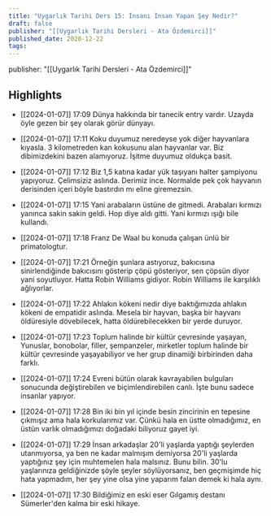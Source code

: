```yaml
---
title: "Uygarlık Tarihi Ders 15: İnsanı İnsan Yapan Şey Nedir?"
draft: false
publisher: "[[Uygarlık Tarihi Dersleri - Ata Özdemirci]]"
published_date: 2020-12-22
tags:
---
```

publisher: "[[Uygarlık Tarihi Dersleri - Ata Özdemirci]]"


## Highlights
* [[2024-01-07]] 17:09  Dünya hakkında bir tanecik entry vardır. Uzayda öyle gezen bir şey olarak görür dünyayı.

* [[2024-01-07]] 17:11  Koku duyumuz neredeyse yok diğer hayvanlara kıyasla. 3 kilometreden kan kokusunu alan hayvanlar var. Biz dibimizdekini bazen alamıyoruz. İşitme duyumuz oldukça basit.

* [[2024-01-07]] 17:12  Biz 1,5 katına kadar yük taşıyanı halter şampiyonu yapıyoruz. Çelimsiziz aslında. Derimiz ince. Normalde pek çok hayvanın derisinden içeri böyle bastırdın mı eline giremezsin.

* [[2024-01-07]] 17:15  Yani arabaların üstüne de gitmedi. Arabaları kırmızı yanınca sakin sakin geldi. Hop diye aldı gitti. Yani kırmızı ışığı bile kullandı.

* [[2024-01-07]] 17:18  Franz De Waal bu konuda çalışan ünlü bir primatologtur.

* [[2024-01-07]] 17:21  Örneğin şunlara astıyoruz, bakıcısına sinirlendiğinde bakıcısını gösterip çöpü gösteriyor, sen çöpsün diyor yani soyutluyor. Hatta Robin Williams gidiyor. Robin Williams ile karşılıklı ağlıyorlar.

* [[2024-01-07]] 17:22  Ahlakın kökeni nedir diye baktığımızda ahlakın kökeni de empatidir aslında. Mesela bir hayvan, başka bir hayvanı öldüresiyle dövebilecek, hatta öldürebilecekken bir yerde duruyor.

* [[2024-01-07]] 17:23  Toplum halinde bir kültür çevresinde yaşayan, Yunuslar, bonobolar, filler, şempanzeler, mirketler toplum halinde bir kültür çevresinde yaşayabiliyor ve her grup dinamiği birbirinden daha farklı.

* [[2024-01-07]] 17:24  Evreni bütün olarak kavrayabilen bulguları sonucunda değiştirebilen ve biçimlendirebilen canlı. İşte bunu sadece insanlar yapıyor.

* [[2024-01-07]] 17:28  Bin iki bin yıl içinde besin zincirinin en tepesine çıkmışız ama hala korkularımız var. Çünkü hala en üstte olmadığımız, en üstün varlık olmadığımızı doğadaki biliyoruz gayet iyi.

* [[2024-01-07]] 17:29  İnsan arkadaşlar 20'li yaşlarda yaptığı şeylerden utanmıyorsa, ya ben ne kadar malmışım demiyorsa 20'li yaşlarda yaptığınız şey için muhtemelen hala malsınız. Bunu bilin. 30'lu yaşlarınıza geldiğinizde şöyle şeyler söylüyorsanız, ben geçmişimde hiç hata yapmadım, her şey yine olsa yine yaparım falan demek ki hala aynı.

* [[2024-01-07]] 17:30  Bildiğimiz en eski eser Gılgamış destanı Sümerler'den kalma bir eski hikaye.

